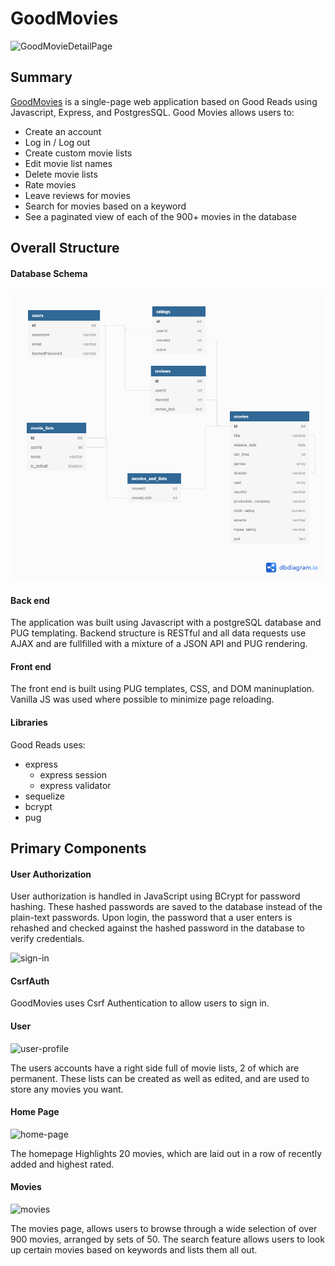 # GoodMovies

![GoodMovieDetailPage](https://user-images.githubusercontent.com/74742629/114240701-efd64900-9955-11eb-8caa-d01c9d3706be.png)


## Summary

[GoodMovies](https://good-movies-js.herokuapp.com/) is a single-page web application based on Good Reads using Javascript, Express, and PostgresSQL. Good Movies allows users to:

* Create an account
* Log in / Log out
* Create custom movie lists
* Edit movie list names
* Delete movie lists
* Rate movies
* Leave reviews for movies
* Search for movies based on a keyword
* See a paginated view of each of the 900+ movies in the database

## Overall Structure

#### Database Schema
![DatabaseSchema](./planning/db-schema.png)
#### Back end
The application was built using Javascript with a postgreSQL database and PUG templating. Backend structure is RESTful and all data requests use AJAX and are fullfilled with a mixture of a JSON API and PUG rendering.

#### Front end 
The front end is built using PUG templates, CSS, and DOM maninuplation. Vanilla JS was used where possible to minimize page reloading.


#### Libraries

Good Reads uses:
- express
  - express session
  - express validator
- sequelize
- bcrypt
- pug

## Primary Components

#### User Authorization
User authorization is handled in JavaScript using BCrypt for password hashing. These hashed passwords are saved to the database instead of the plain-text passwords. Upon login, the password that a user enters is rehashed and checked against the hashed password in the database to verify credentials.

![sign-in](https://user-images.githubusercontent.com/74742629/114245089-bc97b800-995d-11eb-9903-05bbeb7e4ba3.png)


#### CsrfAuth
GoodMovies uses Csrf Authentication to allow users to sign in. 

#### User 
![user-profile](https://user-images.githubusercontent.com/74742629/114245017-9540eb00-995d-11eb-9f6a-6aabbdf91620.png)

The users accounts have a right side full of movie lists, 2 of which are permanent. These lists can be created as well as edited, and are used to store any movies you want. 



#### Home Page
![home-page](https://user-images.githubusercontent.com/74742629/114245120-d0dbb500-995d-11eb-8a98-c7880a17342e.png)

The homepage Highlights 20 movies, which are laid out in a row of recently added and highest rated.

#### Movies
![movies](https://user-images.githubusercontent.com/74742629/114244841-3b402580-995d-11eb-9f68-fdf835644e18.png)

The movies page, allows users to browse through a wide selection of over 900 movies, arranged by sets of 50.
The search feature allows users to look up certain movies based on keywords and lists them all out.





